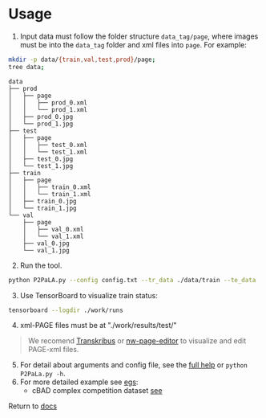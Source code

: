 Usage
=====
1. Input data must follow the folder structure `data_tag/page`, where images must be into the `data_tag` folder and xml files into `page`. For example:
```bash
mkdir -p data/{train,val,test,prod}/page;
tree data;
```
```
data
├── prod
│   ├── page
│   │   ├── prod_0.xml
│   │   └── prod_1.xml
│   ├── prod_0.jpg
│   └── prod_1.jpg
├── test
│   ├── page
│   │   ├── test_0.xml
│   │   └── test_1.xml
│   ├── test_0.jpg
│   └── test_1.jpg
├── train
│   ├── page
│   │   ├── train_0.xml
│   │   └── train_1.xml
│   ├── train_0.jpg
│   └── train_1.jpg
└── val
    ├── page
    │   ├── val_0.xml
    │   └── val_1.xml
    ├── val_0.jpg
    └── val_1.jpg
```
2. Run the tool.
```bash
python P2PaLA.py --config config.txt --tr_data ./data/train --te_data ./data/test --log_comment "_foo"
```
3. Use TensorBoard to visualize train status:
```bash
tensorboard --logdir ./work/runs
```
4. xml-PAGE files must be at "./work/results/test/"
> We recomend [Transkribus](https://transkribus.eu/Transkribus/) or [nw-page-editor](https://github.com/mauvilsa/nw-page-editor) 
> to visualize and edit PAGE-xml files.
5. For detail about arguments and config file, see the [full help](./help.md) or `python P2PaLa.py -h`. 
6. For more detailed example see [egs](../egs):
    * cBAD complex competition dataset [see](../egs/cBAD_complex)

Return to [docs](./README.md)
